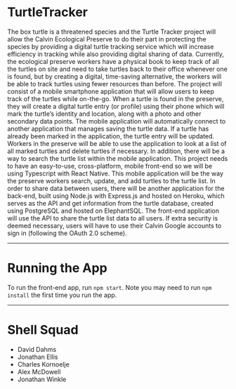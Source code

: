 ﻿# TurtleTracker

The box turtle is a threatened species and the Turtle Tracker project will allow the Calvin Ecological Preserve to do their part in protecting the species by providing a digital turtle tracking service which will increase efficiency in tracking while also providing digital sharing of data. Currently, the ecological preserve workers have a physical book to keep track of all the turtles on site and need to take turtles back to their office whenever one is found, but by creating a digital, time-saving alternative, the workers will be able to track turtles using fewer resources than before. The project will consist of a mobile smartphone application that will allow users to keep track of the turtles while on-the-go. When a turtle is found in the preserve, they will create a digital turtle entry (or profile) using their phone which will mark the turtle’s identity and location, along with a photo and other secondary data points. The mobile application will automatically connect to another application that manages saving the turtle data. If a turtle has already been marked in the application, the turtle entry will be updated. Workers in the preserve will be able to use the application to look at a list of all marked turtles and delete turtles if necessary. In addition, there will be a way to search the turtle list within the mobile application.
This project needs to have an easy-to-use, cross-platform, mobile front-end so we will be using Typescript with React Native. This mobile application will be the way the preserve workers search, update, and add turtles to the turtle list. In order to share data between users, there will be another application for the back-end, built using Node.js with Express.js and hosted on Heroku, which serves as the API and get information from the turtle database, created using PostgreSQL and hosted on ElephantSQL. The front-end application will use the API to share the turtle list data to all users. If extra security is deemed necessary, users will have to use their Calvin Google accounts to sign in (following the OAuth 2.0 scheme).


---

# Running the App
To run the front-end app, run `npm start`.
Note you may need to run `npm install` the first time you run the app.

---

# Shell Squad
* David Dahms
* Jonathan Ellis
* Charles Kornoelje
* Alex McDowell
* Jonathan Winkle
